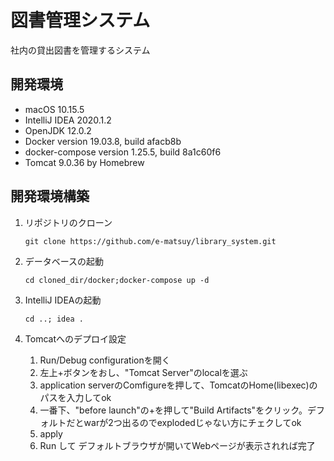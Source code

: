 # 図書管理システム
社内の貸出図書を管理するシステム

## 開発環境
* macOS 10.15.5
* IntelliJ IDEA 2020.1.2
* OpenJDK 12.0.2
* Docker version 19.03.8, build afacb8b
* docker-compose version 1.25.5, build 8a1c60f6
* Tomcat 9.0.36 by Homebrew

## 開発環境構築
1. リポジトリのクローン

    `git clone https://github.com/e-matsuy/library_system.git`
1. データベースの起動

    `cd cloned_dir/docker;docker-compose up -d`
1. IntelliJ IDEAの起動

    `cd ..; idea .`
1. Tomcatへのデプロイ設定
    1. Run/Debug configurationを開く<br>
    1. 左上+ボタンをおし、"Tomcat Server"のlocalを選ぶ
    1. application serverのComfigureを押して、TomcatのHome(libexec)のパスを入力してok
    1. 一番下、"before launch"の+を押して"Build Artifacts"をクリック。デフォルトだとwarが2つ出るのでexplodedじゃない方にチェクしてok
    1. apply
    1. Run して デフォルトブラウザが開いてWebページが表示されれば完了
